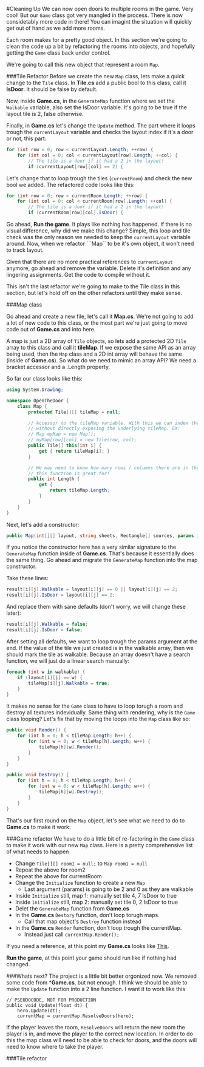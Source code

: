 #Cleaning Up
We can now open doors to multiple rooms in the game. Very cool! But our ```Game``` class got very mangled in the process. There is now considetably more code in there! You can imagint the situation will quickly get out of hand as we add more rooms.

Each room makes for a pretty good object. In this section we're going to clean the code up a bit by refactoring the rooms into objects, and hopefully getting the ```Game``` class back under control.

We're going to call this new object that represent a room ```Map```.

###Tile Refactor
Before we create the new ```Map``` class, lets make a quick change to the ```Tile``` class. In **Tile.cs** add a public bool to this class, call it **IsDoor**. It should be false by default.

Now, inside **Game.cs**, in the ```GenerateMap``` function where we set the ```Walkable``` variable, also set the IsDoor variable. It's going to be true if the layout tile is 2, false otherwise. 

Finally, in **Game.cs** let's change the ```Update``` method. The part where it loops trough the ```currentLayout``` variable and checks the layout index if it's a door or not, this part:

```cs
for (int row = 0; row < currentLayout.Length; ++row) {
    for (int col = 0; col < currentLayout[row].Length; ++col) {
        // The tile is a door if it had a 2 in the layout!
        if (currentLayout[row][col] == 2) {
```

Let's change that to loop trough the tiles (```currentRoom```) and check the new bool we added. The refactored code looks like this:

```cs
for (int row = 0; row < currentRoom.Length; ++row) {
    for (int col = 0; col < currentRoom[row].Length; ++col) {
        // The tile is a door if it had a 2 in the layout!
        if (currentRoom[row][col].IsDoor) {
```

Go ahead, **Run the game**. It plays like nothing has happened. If there is no visual difference, why did we make this change? Simple, this loop and tile check was the only reason we needed to keep the ```currentLayout``` variable around. Now, when we refactor ```Map`` to be it's own object, it won't need to track layout.

Given that there are no more practical references to ```currentLayout``` anymore, go ahead and remove the variable. Delete it's definition and any lingering assignments. Get the code to compile without it.

This isn't the last refactor we're going to make to the Tile class in this section, but let's hold off on the other refactors until they make sense.

###Map class

Go ahead and create a new file, let's call it **Map.cs**. We're not going to add a lot of new code to this class, or the most part we're just going to move code out of **Game.cs** and into here.

A map is just a 2D array of ```Tile``` objects, so lets add a protected 2D ```Tile``` array to this class and call it **tileMap**. If we expose the same API as an array being used, then the ```Map``` class and a 2D int array will behave the same (inside of **Game.cs**). So what do we need to mimic an array API? We need a bracket accessor and a .Length property.

So far our class looks like this:

```cs
using System.Drawing;

namespace OpenTheDoor {
    class Map {
        protected Tile[][] tileMap = null;

        // Accessor to the tileMap variable. With this we can index the map object
        // without directly exposing the underlying tileMap. EX:
        // Map myMap = new Map();
        // myMap[row][col] = new Tile(row, col);
        public Tile[] this[int i] {
            get { return tileMap[i]; }
        }

        // We may need to know how many rows / columns there are in the map, that's what
        // this function is great for!
        public int Length {
            get {
                return tileMap.Length;
            }
        }
    }
}
```

Next, let's add a constructor:

```cs
public Map(int[][] layout, string sheets, Rectangle[] sources, params int[] walkable) {
```

If you notice the constructor here has a very similar signature to the ```GenerateMap``` function inside of **Game.cs**. That's because it essentially does the same thing. Go ahead and migrate the ```GenerateMap``` function into the map constructor.

Take these lines:

```cs
result[i][j].Walkable = layout[i][j] == 0 || layout[i][j] == 2;
result[i][j].IsDoor = layout[i][j] == 2;
```

And replace them with sane defaults (don't worry, we will change these later):

```cs
result[i][j].Walkable = false;
result[i][j].IsDoor = false;
```

After setting all defaults, we want to loop trough the params argument at the end. If the value of the tile we just created is in the walkable array, then we should mark the tile as walkable.  Because an array doesn't have a search function, we will just do a linear search manually:

```cs
foreach (int w in walkable) {
    if (layout[i][j] == w) {
        tileMap[i][j].Walkable = true;
    }
}
```

It makes no sense for the ```Game``` class to have to loop torugh a room and destroy all textures indevidually. Same thing with rendering, why is the ```Game``` class looping? Let's fix that by moving the loops into the ```Map``` class like so:

```cs
public void Render() {
    for (int h = 0; h < tileMap.Length; h++) {
        for (int w = 0; w < tileMap[h].Length; w++) {
            tileMap[h][w].Render();
        }
    }
}

public void Destroy() {
    for (int h = 0; h < tileMap.Length; h++) {
        for (int w = 0; w < tileMap[h].Length; w++) {
            tileMap[h][w].Destroy();
        }
    }
}
```

That's our first round on the ```Map``` object, let's see what we need to do to **Game.cs** to make it work:

###Game refactor
We have to do a little bit of re-factoring in the ```Game``` class to make it work with our new ```Map``` class. Here is a pretty comprehensive list of what needs to happen

* Change ```Tile[][] room1 = null;``` to ```Map room1 = null```
* Repeat the above for room2
* Repeat the above for currentRoom
* Change the ```Initialize``` function to create a new ```Map```
  * Last argument (params) is going to be 2 and 0 as they are walkable
* Inside ```Initialize``` still, map 1: manually set tile 4, 7 IsDoor to true
* Inside ```Initialize``` still, map 2: manually set tile 0, 2 IsDoor to true
* Delet the ```GenerateMap``` function from **Game.cs**
* In the **Game.cs**  ```Destory``` function, don't loop torugh maps. 
  * Call that map object's ```Destroy``` function instead
* In the **Game.cs** ```Render``` function, don't loop trough the currentMap.
  * Instead just call ```currentMap.Render();```

If you need a reference, at this point my **Game.cs** looks like [This](https://gist.github.com/gszauer/e4564c7a53582ecfeedf). 

**Run the game**, at this point your game should run like if nothing had changed.

###Whats next?
The project is a little bit better orgonized now. We removed some code from ***Game.cs**, but not enough. I think we should be able to make the ```Update``` function into a 2 line function. I want it to work like this

```
// PSEUDOCODE, NOT FOR PRODUCTION
public void Update(float dt) {
    hero.Update(dt);
    currentMap = currentMap.ResolveDoors(hero);
```

If the player leaves the room, ```ResolveDoors``` will return the new room the player is in, and move the player to the correct new location. In order to do this the map class will need to be able to check for doors, and the doors will need to know where to take the player. 


###Tile refactor
